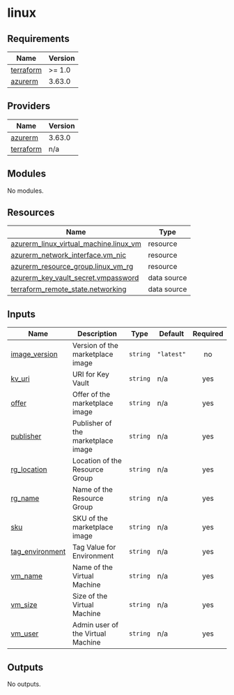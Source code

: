 # linux

<!-- BEGINNING OF PRE-COMMIT-TERRAFORM DOCS HOOK -->
## Requirements

| Name | Version |
|------|---------|
| <a name="requirement_terraform"></a> [terraform](#requirement\_terraform) | >= 1.0 |
| <a name="requirement_azurerm"></a> [azurerm](#requirement\_azurerm) | 3.63.0 |

## Providers

| Name | Version |
|------|---------|
| <a name="provider_azurerm"></a> [azurerm](#provider\_azurerm) | 3.63.0 |
| <a name="provider_terraform"></a> [terraform](#provider\_terraform) | n/a |

## Modules

No modules.

## Resources

| Name | Type |
|------|------|
| [azurerm_linux_virtual_machine.linux_vm](https://registry.terraform.io/providers/hashicorp/azurerm/3.63.0/docs/resources/linux_virtual_machine) | resource |
| [azurerm_network_interface.vm_nic](https://registry.terraform.io/providers/hashicorp/azurerm/3.63.0/docs/resources/network_interface) | resource |
| [azurerm_resource_group.linux_vm_rg](https://registry.terraform.io/providers/hashicorp/azurerm/3.63.0/docs/resources/resource_group) | resource |
| [azurerm_key_vault_secret.vmpassword](https://registry.terraform.io/providers/hashicorp/azurerm/3.63.0/docs/data-sources/key_vault_secret) | data source |
| [terraform_remote_state.networking](https://registry.terraform.io/providers/hashicorp/terraform/latest/docs/data-sources/remote_state) | data source |

## Inputs

| Name | Description | Type | Default | Required |
|------|-------------|------|---------|:--------:|
| <a name="input_image_version"></a> [image\_version](#input\_image\_version) | Version of the marketplace image | `string` | `"latest"` | no |
| <a name="input_kv_uri"></a> [kv\_uri](#input\_kv\_uri) | URI for Key Vault | `string` | n/a | yes |
| <a name="input_offer"></a> [offer](#input\_offer) | Offer of the marketplace image | `string` | n/a | yes |
| <a name="input_publisher"></a> [publisher](#input\_publisher) | Publisher of the marketplace image | `string` | n/a | yes |
| <a name="input_rg_location"></a> [rg\_location](#input\_rg\_location) | Location of the Resource Group | `string` | n/a | yes |
| <a name="input_rg_name"></a> [rg\_name](#input\_rg\_name) | Name of the Resource Group | `string` | n/a | yes |
| <a name="input_sku"></a> [sku](#input\_sku) | SKU of the marketplace image | `string` | n/a | yes |
| <a name="input_tag_environment"></a> [tag\_environment](#input\_tag\_environment) | Tag Value for Environment | `string` | n/a | yes |
| <a name="input_vm_name"></a> [vm\_name](#input\_vm\_name) | Name of the Virtual Machine | `string` | n/a | yes |
| <a name="input_vm_size"></a> [vm\_size](#input\_vm\_size) | Size of the Virtual Machine | `string` | n/a | yes |
| <a name="input_vm_user"></a> [vm\_user](#input\_vm\_user) | Admin user of the Virtual Machine | `string` | n/a | yes |

## Outputs

No outputs.
<!-- END OF PRE-COMMIT-TERRAFORM DOCS HOOK -->
